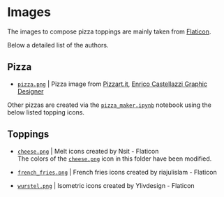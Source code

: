 # Images

The images to compose pizza toppings are mainly taken from [Flaticon](https://www.flaticon.com/).

Below a detailed list of the authors.
<!-- TODO. Add authors to the bottom of the graph/site footer. -->

## Pizza
* [`pizza.png`](./pizza.png) | Pizza image from [Pizzart.it](http://www.pizzart.it/pizze.html), [Enrico Castellazzi Graphic Designer](https://www.enricocastellazzi.com/)

Other pizzas are created via the [`pizza_maker.ipynb`](./pizza_maker.ipynb) notebook using the below listed topping icons.

## Toppings
* [`cheese.png`](https://www.flaticon.com/free-icons/melt) | Melt icons created by Nsit - Flaticon
<br> The colors of the [`cheese.png`](./cheese.png) icon in this folder have been modified.

* [`french_fries.png`](https://www.flaticon.com/free-icons/french-fries) | French fries icons created by riajulislam - Flaticon
* [`wurstel.png`](https://www.flaticon.com/free-icons/isometric) | Isometric icons created by Ylivdesign - Flaticon